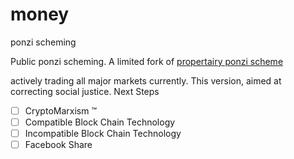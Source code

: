 # money
ponzi scheming

Public ponzi scheming. A limited fork of [propertairy ponzi scheme](http://github.com/dorehaus/sneakweasel_mony/)

actively trading all major markets currently. This version, aimed at correcting social justice. Next Steps 

- [ ] CryptoMarxism &trade;
- [ ] Compatible Block Chain Technology
- [ ] Incompatible Block Chain Technology
- [ ] Facebook Share
